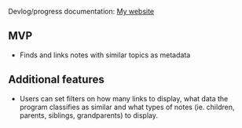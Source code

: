 Devlog/progress documentation: [My website](https://www.tobysblog.me/devlog/)
## MVP
- Finds and links notes with similar topics as metadata
## Additional features
- Users can set filters on how many links to display, what data the program classifies as similar and what types of notes (ie. children, parents, siblings, grandparents) to display.
